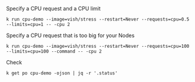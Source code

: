 Specify a CPU request and a CPU limit
```
k run cpu-demo --image=vish/stress --restart=Never --requests=cpu=0.5 --limits=cpu=1 -- -cpu 2
```
Specify a CPU request that is too big for your Nodes
```
k run cpu-demo --image=vish/stress --restart=Never --requests=cpu=100 --limits=cpu=100 --command -- -cpu 2
```
Check
```
k get po cpu-demo -ojson | jq -r '.status'
```
